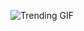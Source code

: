 
<!-- GIF_SECTION -->
![Trending GIF](https://media2.giphy.com/media/v1.Y2lkPThiYjIxNzcyMzFoNW05ZWowZWZ1bmtwdjY4dmcycm9uY2hvb3gwNHUwNzVhYjE0aiZlcD12MV9naWZzX3NlYXJjaCZjdD1n/aHiv481xki1WdhQonS/giphy.gif)
<!-- END_GIF_SECTION -->
